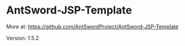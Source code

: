 # AntSword-JSP-Template

More at: https://github.com/AntSwordProject/AntSword-JSP-Template

Version: 1.5.2
